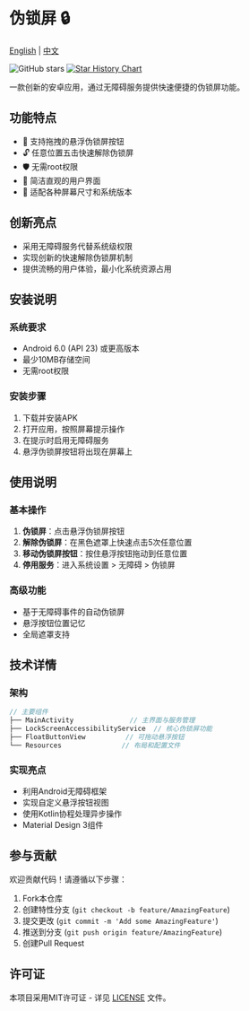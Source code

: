 # 伪锁屏 🔒

[English](README.md) | [中文](README_zh.md)

![GitHub stars](https://img.shields.io/github/stars/coderlidy/Fake-Lock-Screen?style=social)
[![Star History Chart](https://api.star-history.com/svg?repos=coderlidy/Fake-Lock-Screen&type=Date)](https://star-history.com/#coderlidy/Fake-Lock-Screen&Date)

一款创新的安卓应用，通过无障碍服务提供快速便捷的伪锁屏功能。

## 功能特点

- 🎯 支持拖拽的悬浮伪锁屏按钮
- 🔓 任意位置五击快速解除伪锁屏
- 🛡️ 无需root权限
- 🎨 简洁直观的用户界面
- 📱 适配各种屏幕尺寸和系统版本

## 创新亮点

- 采用无障碍服务代替系统级权限
- 实现创新的快速解除伪锁屏机制
- 提供流畅的用户体验，最小化系统资源占用

## 安装说明

### 系统要求

- Android 6.0 (API 23) 或更高版本
- 最少10MB存储空间
- 无需root权限

### 安装步骤

1. 下载并安装APK
2. 打开应用，按照屏幕提示操作
3. 在提示时启用无障碍服务
4. 悬浮伪锁屏按钮将出现在屏幕上

## 使用说明

### 基本操作

1. **伪锁屏**：点击悬浮伪锁屏按钮
2. **解除伪锁屏**：在黑色遮罩上快速点击5次任意位置
3. **移动伪锁屏按钮**：按住悬浮按钮拖动到任意位置
4. **停用服务**：进入系统设置 > 无障碍 > 伪锁屏

### 高级功能

- 基于无障碍事件的自动伪锁屏
- 悬浮按钮位置记忆
- 全局遮罩支持

## 技术详情

### 架构

```kotlin
// 主要组件
├── MainActivity              // 主界面与服务管理
├── LockScreenAccessibilityService  // 核心伪锁屏功能
├── FloatButtonView          // 可拖动悬浮按钮
└── Resources               // 布局和配置文件
```

### 实现亮点

- 利用Android无障碍框架
- 实现自定义悬浮按钮视图
- 使用Kotlin协程处理异步操作
- Material Design 3组件

## 参与贡献

欢迎贡献代码！请遵循以下步骤：

1. Fork本仓库
2. 创建特性分支 (`git checkout -b feature/AmazingFeature`)
3. 提交更改 (`git commit -m 'Add some AmazingFeature'`)
4. 推送到分支 (`git push origin feature/AmazingFeature`)
5. 创建Pull Request

## 许可证

本项目采用MIT许可证 - 详见 [LICENSE](LICENSE) 文件。